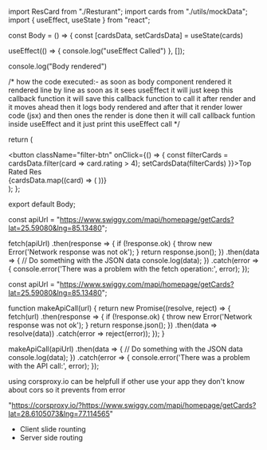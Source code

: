 import ResCard from "./Resturant";
import cards from "./utils/mockData";
import { useEffect, useState } from "react";

const Body = () => {
const [cardsData, setCardsData] = useState(cards)

useEffect(() => {
  console.log("useEffect Called")
}, []);


console.log("Body rendered")


/*
how the code executed:-
as soon as body component rendered it rendered line by line as soon as it sees useEffect it will just keep this callback function it will save this callback function to call it after render and it moves ahead then it logs body rendered and after that it render lower code (jsx) and then ones the render is done then it will call callback funtion inside useEffect and it just print this useEffect call
*/

  return (
    <div className="body">
      <div className="filter">
        <button className="filter-btn" onClick={() => {
          const filterCards = cardsData.filter(card => card.rating > 4);
          setCardsData(filterCards)
        }}>Top Rated Res</button>
      </div>
      {cardsData.map((card) => (
        <ResCard key={card.id} resData={card} />
      ))}
    </div>
  );
};

export default Body;



<!-- using normal fetch -->
const apiUrl = "https://www.swiggy.com/mapi/homepage/getCards?lat=25.59080&lng=85.13480";

fetch(apiUrl)
  .then(response => {
    if (!response.ok) {
      throw new Error('Network response was not ok');
    }
    return response.json();
  })
  .then(data => {
    // Do something with the JSON data
    console.log(data);
  })
  .catch(error => {
    console.error('There was a problem with the fetch operation:', error);
  });


  <!-- using promise -->
  const apiUrl = "https://www.swiggy.com/mapi/homepage/getCards?lat=25.59080&lng=85.13480";

function makeApiCall(url) {
  return new Promise((resolve, reject) => {
    fetch(url)
      .then(response => {
        if (!response.ok) {
          throw new Error('Network response was not ok');
        }
        return response.json();
      })
      .then(data => resolve(data))
      .catch(error => reject(error));
  });
}

makeApiCall(apiUrl)
  .then(data => {
    // Do something with the JSON data
    console.log(data);
  })
  .catch(error => {
    console.error('There was a problem with the API call:', error);
  });




<!-- zomato:- https://www.zomato.com/webroutes/search/home -->


using corsproxy.io can be helpfull if other use your app they don't know about cors so it prevents from error 
<!-- use like this:= -->
"https://corsproxy.io/?https://www.swiggy.com/mapi/homepage/getCards?lat=28.6105073&lng=77.114565"



<!-- tow types of routing in web app -->

- Client slide rounting
- Server side routing




